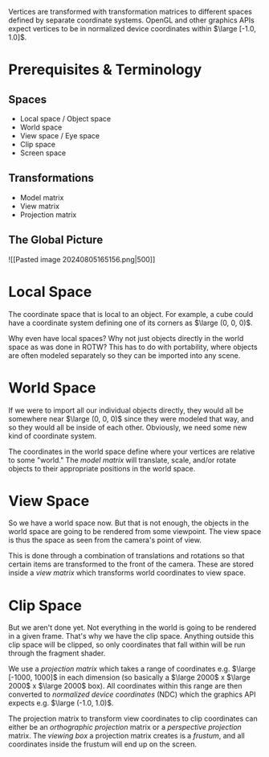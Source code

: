 Vertices are transformed with transformation matrices to different spaces defined by separate coordinate systems. OpenGL and other graphics APIs expect vertices to be in normalized device coordinates within $\large [-1.0, 1.0]$. 
# Prerequisites & Terminology
## Spaces
- Local space / Object space
- World space
- View space / Eye space
- Clip space
- Screen space
## Transformations
- Model matrix
- View matrix
- Projection matrix
## The Global Picture

![[Pasted image 20240805165156.png|500]]
# Local Space
The coordinate space that is local to an object. For example, a cube could have a coordinate system defining one of its corners as $\large (0, 0, 0)$.

Why even have local spaces? Why not just objects directly in the world space as was done in ROTW? This has to do with portability, where objects are often modeled separately so they can be imported into any scene.
# World Space
If we were to import all our individual objects directly, they would all be somewhere near $\large (0, 0, 0)$ since they were modeled that way, and so they would all be inside of each other. Obviously, we need some new kind of coordinate system.

The coordinates in the world space define where your vertices are relative to some "world." The *model matrix* will translate, scale, and/or rotate objects to their appropriate positions in the world space.
# View Space
So we have a world space now. But that is not enough, the objects in the world space are going to be rendered from some viewpoint. The view space is thus the space as seen from the camera's point of view.

This is done through a combination of translations and rotations so that certain items are transformed to the front of the camera. These are stored inside a *view matrix* which transforms world coordinates to view space.
# Clip Space
But we aren't done yet. Not everything in the world is going to be rendered in a given frame. That's why we have the clip space. Anything outside this clip space will be clipped, so only coordinates that fall within will be run through the fragment shader.

We use a *projection matrix* which takes a range of coordinates e.g. $\large [-1000, 1000]$ in each dimension (so basically a $\large 2000$ x $\large 2000$ x $\large 2000$ box). All coordinates within this range are then converted to *normalized device coordinates* (NDC) which the graphics API expects e.g. $\large (-1.0, 1.0)$.

The projection matrix to transform view coordinates to clip coordinates can either be an *orthographic projection* matrix or a *perspective projection* matrix. The *viewing box* a projection matrix creates is a *frustum*, and all coordinates inside the frustum will end up on the screen.